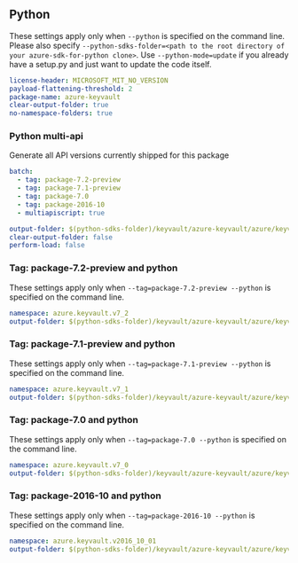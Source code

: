 ## Python

These settings apply only when `--python` is specified on the command line.
Please also specify `--python-sdks-folder=<path to the root directory of your azure-sdk-for-python clone>`.
Use `--python-mode=update` if you already have a setup.py and just want to update the code itself.

``` yaml
license-header: MICROSOFT_MIT_NO_VERSION
payload-flattening-threshold: 2
package-name: azure-keyvault
clear-output-folder: true
no-namespace-folders: true
```

### Python multi-api

Generate all API versions currently shipped for this package

```yaml $(multiapi)
batch:
  - tag: package-7.2-preview
  - tag: package-7.1-preview
  - tag: package-7.0
  - tag: package-2016-10
  - multiapiscript: true
```

``` yaml $(multiapiscript)
output-folder: $(python-sdks-folder)/keyvault/azure-keyvault/azure/keyvault/
clear-output-folder: false
perform-load: false
```

### Tag: package-7.2-preview and python

These settings apply only when `--tag=package-7.2-preview --python` is specified on the command line.

``` yaml $(tag) == 'package-7.2-preview'
namespace: azure.keyvault.v7_2
output-folder: $(python-sdks-folder)/keyvault/azure-keyvault/azure/keyvault/v7_2_preview
```

### Tag: package-7.1-preview and python

These settings apply only when `--tag=package-7.1-preview --python` is specified on the command line.

``` yaml $(tag) == 'package-7.1-preview'
namespace: azure.keyvault.v7_1
output-folder: $(python-sdks-folder)/keyvault/azure-keyvault/azure/keyvault/v7_1_preview
```

### Tag: package-7.0 and python

These settings apply only when `--tag=package-7.0 --python` is specified on the command line.

``` yaml $(tag) == 'package-7.0'
namespace: azure.keyvault.v7_0
output-folder: $(python-sdks-folder)/keyvault/azure-keyvault/azure/keyvault/v7_0
```

### Tag: package-2016-10 and python

These settings apply only when `--tag=package-2016-10 --python` is specified on the command line.

``` yaml $(tag) == 'package-2016-10'
namespace: azure.keyvault.v2016_10_01
output-folder: $(python-sdks-folder)/keyvault/azure-keyvault/azure/keyvault/v2016_10_01
```
